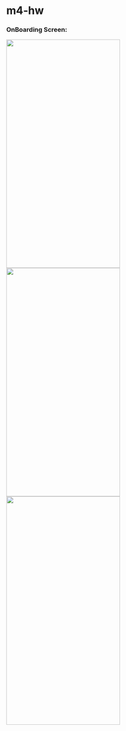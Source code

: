 # m4-hw

### OnBoarding Screen:

<img src="https://user-images.githubusercontent.com/62104475/159160568-b3264add-6875-436c-92e7-ba1180249bd7.jpg" width="300" height="600">
<img src="https://user-images.githubusercontent.com/62104475/159160572-74e8a336-9bfc-4022-b11e-2887addf222a.jpg" width="300" height="600">
<img src="https://user-images.githubusercontent.com/62104475/159160575-1f88a8c7-d74b-44a9-9380-46faeee72c52.jpg" width="300" height="600">
